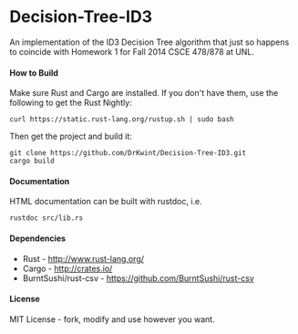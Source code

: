 Decision-Tree-ID3
===========

An implementation of the ID3 Decision Tree algorithm that just so happens to coincide with Homework 1 for Fall 2014 CSCE 478/878 at UNL.

#### How to Build
Make sure Rust and Cargo are installed. If you don't have them, use the following to get the Rust Nightly:
```
curl https://static.rust-lang.org/rustup.sh | sudo bash
```
Then get the project and build it:
```
git clone https://github.com/DrKwint/Decision-Tree-ID3.git
cargo build
```

#### Documentation
HTML documentation can be built with rustdoc, i.e.
```
rustdoc src/lib.rs
```

#### Dependencies
* Rust - http://www.rust-lang.org/
* Cargo - http://crates.io/
* BurntSushi/rust-csv - https://github.com/BurntSushi/rust-csv

#### License
MIT License - fork, modify and use however you want.
